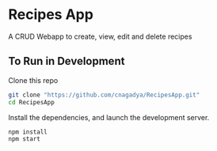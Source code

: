 # Recipes App
A CRUD Webapp to create, view, edit and delete recipes

## To Run in Development

Clone this repo
```sh
git clone "https://github.com/cnagadya/RecipesApp.git"
cd RecipesApp
```


Install the dependencies, and launch the development server.
```sh
npm install
npm start
```
